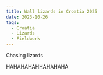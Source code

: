 ```yaml
---
title: Wall lizards in Croatia 2025
date: 2023-10-26
tags:
  - Croatia
  - Lizards
  - Fieldwork
---
```


Chasing lizards

<!--more-->

HAHAHAHAHHAHAHAHA